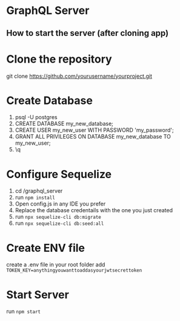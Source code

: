 # GraphQL Server
## How to start the server (after cloning app)

# Clone the repository
git clone https://github.com/yourusername/yourproject.git

# Create Database
1. psql -U postgres
2. CREATE DATABASE my_new_database;
3. CREATE USER my_new_user WITH PASSWORD 'my_password';
4. GRANT ALL PRIVILEGES ON DATABASE my_new_database TO my_new_user;
5. \q

# Configure Sequelize
1. cd /graphql_server
2. run ```npm install ```
3. Open config.js in any IDE you prefer
4. Replace the database credentails with the one you just created
5. run ```npx sequelize-cli db:migrate```
6. run ```npx sequelize-cli db:seed:all```

# Create ENV file
create a .env file in your root folder
add ```TOKEN_KEY=anythingyouwanttoaddasyourjwtsecrettoken```

# Start Server
run ```npm start```